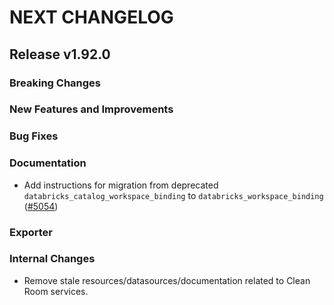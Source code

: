 # NEXT CHANGELOG

## Release v1.92.0

### Breaking Changes

### New Features and Improvements

### Bug Fixes

### Documentation

* Add instructions for migration from deprecated `databricks_catalog_workspace_binding` to `databricks_workspace_binding` ([#5054](https://github.com/databricks/terraform-provider-databricks/pull/5054))

### Exporter

### Internal Changes

* Remove stale resources/datasources/documentation related to Clean Room services.
